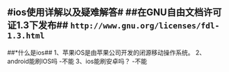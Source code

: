 #ios使用详解以及疑难解答#
##在GNU自由文档许可证1.3下发布##
`http://www.gnu.org/licenses/fdl-1.3.html`
---
##*什么是ios## 
1、苹果iOS是由苹果公司开发的闭源移动操作系统。
2、android能刷IOS吗
-不能
3、ios能刷安卓吗？
-不能
